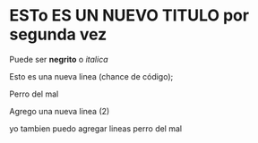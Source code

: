 # ESTo ES UN NUEVO TITULO por segunda vez

 Puede ser **negrito** o *italica*
 
 Esto es una nueva linea (chance de código);


Perro del mal 

Agrego una nueva linea (2) 



yo tambien puedo agregar lineas perro del mal
